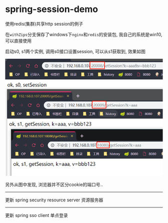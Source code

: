 # spring-session-demo

使用redis(集群)共享http session的例子  

在`withZips`分支保存了windows下`nginx`和`redis`的安装包, 我自己的系统是win10, 可以直接使用  

启动s0, s1两个实例, 调用s0接口设置session, 可以从s1获取到, 效果如图  

![](https://github.com/xuqplus/spring-session-demo/raw/master/%E6%95%88%E6%9E%9C.png)

另外从图中发现, 浏览器并不区分cookie的端口号..

____
更新 spring security resource server 资源服务器

____
更新 spring sso client 单点登录
